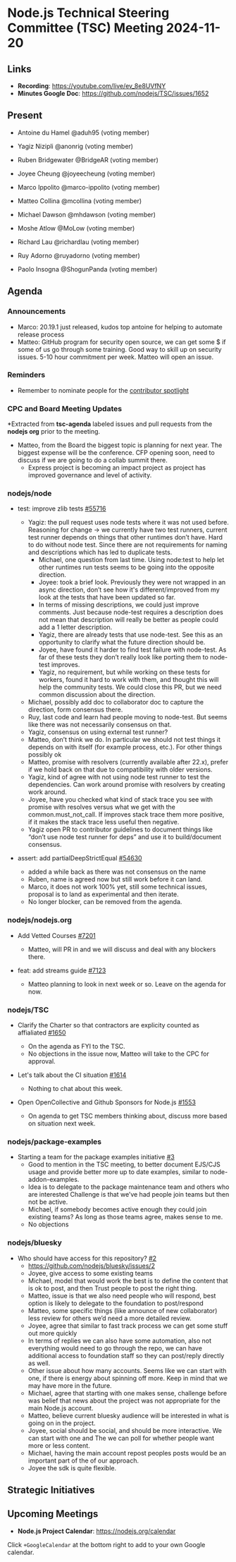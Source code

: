 # Node.js Technical Steering Committee (TSC) Meeting 2024-11-20

## Links

* **Recording**: <https://youtube.com/live/ev_8e8UVfNY>
* **Minutes Google Doc**: <https://github.com/nodejs/TSC/issues/1652>

## Present

* Antoine du Hamel @aduh95 (voting member)
* Yagiz Nizipli @anonrig (voting member)

* Ruben Bridgewater @BridgeAR (voting member)
* Joyee Cheung @joyeecheung (voting member)
* Marco Ippolito @marco-ippolito (voting member)
* Matteo Collina @mcollina (voting member)
* Michael Dawson @mhdawson (voting member)
* Moshe Atlow @MoLow (voting member)
* Richard Lau @richardlau (voting member)
* Ruy Adorno @ruyadorno (voting member)
* Paolo Insogna @ShogunPanda (voting member)

## Agenda

### Announcements

* Marco: 20.19.1 just released, kudos top antoine for helping to automate release process
* Matteo: GitHub program for security open source, we can get some $ if some of us go
  through some training. Good way to skill up on security issues. 5-10 hour commitment
  per week. Matteo will open an issue.

### Reminders

* Remember to nominate people for the [contributor spotlight](https://github.com/nodejs/node/blob/main/doc/contributing/reconizing-contributors.md#bi-monthly-contributor-spotlight)

### CPC and Board Meeting Updates

*Extracted from **tsc-agenda** labeled issues and pull requests from the **nodejs org** prior to the meeting.

* Matteo, from the Board the biggest topic is planning for next year. The biggest expense will be
  the conference. CFP opening soon, need to discuss if we are going to do a collab summit
  there.
  * Express project is becoming an impact project as project has improved governance and level
    of activity.

### nodejs/node

* test: improve zlib tests [#55716](https://github.com/nodejs/node/pull/55716)
  * Yagiz: the pull request uses node tests where it was not used before. Reasoning
    for change -> we currently have two test runners, current test runner depends on things
    that other runtimes don’t have. Hard to do without node test. Since there are not
    requirements for naming and descriptions which has led to duplicate tests.
    * Michael, one question from last time. Using node:test to help let other runtimes run
      tests seems to be going into the opposite direction.
    * Joyee: took a brief look. Previously they were not wrapped in an async direction, don’t
      see how it's different/improved from my look at the tests that have been updated so far.
    * In terms of missing descriptions, we could just improve comments. Just because node-test
      requires a description does not mean that description will really be better as people
      could add a 1 letter description.
    * Yagiz, there are already tests that use node-test. See this as an opportunity to clarify
      what the future direction should be.
    * Joyee, have found it harder to find test failure with node-test. As far of these tests they
      don’t really look like porting them to node-test improves.
    * Yagiz, no requirement, but while working on these tests for workers, found it hard to work
      with them, and thought this will help the community tests. We could close this PR, but we
      need common discussion about the direction.
  * Michael, possibly add doc to collaborator doc to capture the direction, form consensus there.
  * Ruy, last code and learn had people moving to node-test. But seems like there was not
    necessarily consensus on that.
  * Yagiz, consensus on using external test runner?
  * Matteo, don’t think we do. In particular we should not test things it depends
    on with itself (for example process, etc.). For other things possibly ok
  * Matteo, promise with resolvers (currently available after 22.x), prefer if we hold back
    on that due to compatibility with older versions.
  * Yagiz, kind of agree with not using node test runner to test the dependencies. Can work
    around promise with resolvers by creating work around.
  * Joyee, have you checked what kind of stack trace you see with promise with resolves
    versus what we get with the common.must_not_call. If improves stack trace them more
    positive, if it makes the stack trace less useful then negative.
  * Yagiz open PR to contributor guidelines to document things like “don’t use node test runner
    for deps” and use it to build/document consensus.

* assert: add partialDeepStrictEqual [#54630](https://github.com/nodejs/node/pull/54630)
  * added a while back as there was not consensus on the name
  * Ruben, name is agreed now but still work before it can land.
  * Marco, it does not work 100% yet, still some technical issues, proposal is to land
    as experimental and then iterate.
  * No longer blocker, can be removed from the agenda.

### nodejs/nodejs.org

* Add Vetted Courses [#7201](https://github.com/nodejs/nodejs.org/issues/7201)
  * Matteo, will PR in and we will discuss and deal with any blockers there.

* feat: add streams guide [#7123](https://github.com/nodejs/nodejs.org/pull/7123)
  * Matteo planning to look in next week or so. Leave on the agenda for now.

### nodejs/TSC

* Clarify the Charter so that contractors are explicity counted as affialiated [#1650](https://github.com/nodejs/TSC/pull/1650)
  * On the agenda as FYI to the TSC.
  * No objections in the issue now, Matteo will take to the CPC for approval.

* Let's talk about the CI situation [#1614](https://github.com/nodejs/TSC/issues/1614)
  * Nothing to chat about this week.

* Open OpenCollective and Github Sponsors for Node.js [#1553](https://github.com/nodejs/TSC/issues/1553)
  * On agenda to get TSC members thinking about, discuss more based on situation next week.

### nodejs/package-examples

* Starting a team for the package examples initiative [#3](https://github.com/nodejs/package-examples/issues/3)
  * Good to mention in the TSC meeting, to better document EJS/CJS usage and provide
    better more up to date examples, similar to node-addon-examples.
  * Idea is to delegate to the package maintenance team and others who are interested
    Challenge is that we’ve had people join teams but then not be active.
  * Michael, if somebody becomes active enough they could join existing teams? As
    long as those teams agree, makes sense to me.
  * No objections

### nodejs/bluesky

* Who should have access for this repository? [#2](https://github.com/nodejs/bluesky/issues/2)
  * <https://github.com/nodejs/bluesky/issues/2>
  * Joyee, give access to some existing teams
  * Michael, model that would work the best is to define the content that is ok to post, and then
    Trust people to post the right thing.
  * Matteo, issue is that we also need people who will respond, best option is likely to delegate
    to the foundation to post/respond
  * Matteo, some specific things (like announce of new collaborator) less review for others
    we’d need a more detailed review.
  * Joyee, agree that similar to fast track process we can get some stuff out more quickly
  * In terms of replies we can also have some automation, also not everything would need to go
    through the repo, we can have additional access to foundation staff so they can post/reply
    directly as well.
  * Other issue about how many accounts. Seems like we can start with one, if there is energy
    about spinning off more. Keep in mind that we may have more in the future.
  * Michael, agree that starting with one makes sense, challenge before was belief that news
    about the project was not appropriate for the main Node.js account.
  * Matteo, believe current bluesky audience will be interested in what is going on in the project.
  * Joyee, social should be social, and should be more interactive. We can start with one and
    The we can poll for whether people want more or less content.
  * Michael, having the main account repost peoples posts would be an important part of the
    of our approach.
  * Joyee the sdk is quite flexible.

## Strategic Initiatives

## Upcoming Meetings

* **Node.js Project Calendar**: <https://nodejs.org/calendar>

Click `+GoogleCalendar` at the bottom right to add to your own Google calendar.
